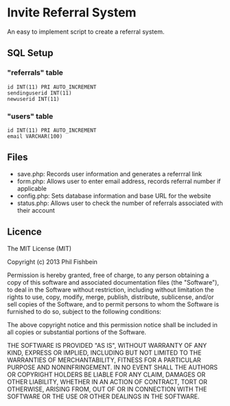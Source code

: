 # Invite Referral System

An easy to implement script to create a referral system.

## SQL Setup
### "referrals" table
```
id INT(11) PRI AUTO_INCREMENT
sendinguserid INT(11)
newuserid INT(11)
```

### "users" table
```
id INT(11) PRI AUTO_INCREMENT
email VARCHAR(100)
```

## Files
* save.php: Records user information and generates a referrral link
* form.php: Allows user to enter email address, records referral number if applicable
* config.php: Sets database information and base URL for the website
* status.php: Allows user to check the number of referrals associated with their account

## Licence
The MIT License (MIT)

Copyright (c) 2013 Phil Fishbein

Permission is hereby granted, free of charge, to any person obtaining a copy
of this software and associated documentation files (the "Software"), to deal
in the Software without restriction, including without limitation the rights
to use, copy, modify, merge, publish, distribute, sublicense, and/or sell
copies of the Software, and to permit persons to whom the Software is
furnished to do so, subject to the following conditions:

The above copyright notice and this permission notice shall be included in
all copies or substantial portions of the Software.

THE SOFTWARE IS PROVIDED "AS IS", WITHOUT WARRANTY OF ANY KIND, EXPRESS OR
IMPLIED, INCLUDING BUT NOT LIMITED TO THE WARRANTIES OF MERCHANTABILITY,
FITNESS FOR A PARTICULAR PURPOSE AND NONINFRINGEMENT. IN NO EVENT SHALL THE
AUTHORS OR COPYRIGHT HOLDERS BE LIABLE FOR ANY CLAIM, DAMAGES OR OTHER
LIABILITY, WHETHER IN AN ACTION OF CONTRACT, TORT OR OTHERWISE, ARISING FROM,
OUT OF OR IN CONNECTION WITH THE SOFTWARE OR THE USE OR OTHER DEALINGS IN
THE SOFTWARE.
